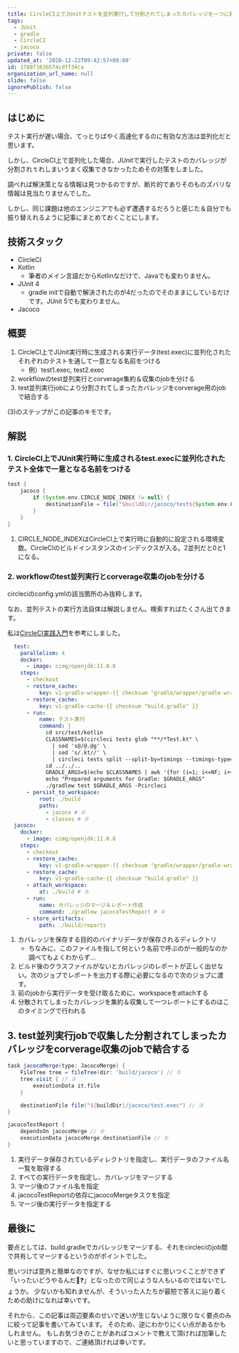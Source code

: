 ```yaml
---
title: CircleCI上でJUnitテストを並列実行して分割されてしまったカバレッジを一つに集約する方法
tags:
  - JUnit
  - gradle
  - CircleCI
  - jacoco
private: false
updated_at: '2020-12-22T09:42:57+09:00'
id: 1788f163b574cdff34ca
organization_url_name: null
slide: false
ignorePublish: false
---
```

## はじめに

テスト実行が遅い場合、てっとりばやく高速化するのに有効な方法は並列化だと思います。

しかし、CircleCI上で並列化した場合、JUnitで実行したテストのカバレッジが分割されｔれしまいうまく収集できなかったためその対策をしました。

調べれば解決策となる情報は見つかるのですが、断片的でありそのものズバリな情報は見当たりませんでした。

しかし、同じ課題は他のエンジニアでも必ず遭遇するだろうと感じた＆自分でも振り替えれるように記事にまとめておくことにします。


## 技術スタック
- CircleCI
- Kotlin
  - 筆者のメイン言語だからKotlinなだけで、Javaでも変わりません。
- JUnit 4
  - gradle initで自動で解決されたのが4だったのでそのままにしているだけです。JUnit 5でも変わりません。
- Jacoco

## 概要
1. CircleCI上でJUnit実行時に生成される実行データ(test.exec)に並列化されたそれぞれのテストを通して一意となる名前をつける
    - 例）test1.exec, test2.exec
2. workflowのtest並列実行とcorverage集約＆収集のjobを分ける
3. test並列実行jobにより分割されてしまったカバレッジをcorverage用のjobで結合する

(3)のステップがこの記事のキモです。

## 解説
### 1. CircleCI上でJUnit実行時に生成されるtest.execに並列化されたテスト全体で一意となる名前をつける
```groovy
test {
    jacoco {
        if (System.env.CIRCLE_NODE_INDEX != null) {
            destinationFile = file("$buildDir/jacoco/test${System.env.CIRCLE_NODE_INDEX}.exec") // ①
        }
    }
}
```

1. CIRCLE_NODE_INDEXはCircleCI上で実行時に自動的に設定される環境変数。CircleCIのビルドインスタンスのインデックスが入る。2並列だと0と1になる。

### 2. workflowのtest並列実行とcorverage収集のjobを分ける

circleciのconfig.ymlの該当箇所のみ抜粋します。

なお、並列テストの実行方法自体は解説しません。検索すればたくさん出てきます。

私は[CircleCI実践入門](https://gihyo.jp/book/2020/978-4-297-11411-4)を参考にしました。

```yml
  test:
    parallelism: 4
    docker:
      - image: cimg/openjdk:11.0.8
    steps:
      - checkout
      - restore_cache:
          key: v1-gradle-wrapper-{{ checksum "gradle/wrapper/gradle-wrapper.properties" }}
      - restore_cache:
          key: v1-gradle-cache-{{ checksum "build.gradle" }}
      - run:
          name: テスト実行
          command: |
            cd src/test/kotlin
            CLASSNAMES=$(circleci tests glob "**/*Test.kt" \
              | sed 's@/@.@g' \
              | sed 's/.kt//' \
              | circleci tests split --split-by=timings --timings-type=classname)
            cd ../../..
            GRADLE_ARGS=$(echo $CLASSNAMES | awk '{for (i=1; i<=NF; i++) print "--tests",$i}')
            echo "Prepared arguments for Gradle: $GRADLE_ARGS"
            ./gradlew test $GRADLE_ARGS -Pcircleci
      - persist_to_workspace:
          root: ./build
          paths:
            - jacoco # ①
            - classes # ②
  jacoco:
    docker:
      - image: cimg/openjdk:11.0.8
    steps:
      - checkout
      - restore_cache:
          key: v1-gradle-wrapper-{{ checksum "gradle/wrapper/gradle-wrapper.properties" }}
      - restore_cache:
          key: v1-gradle-cache-{{ checksum "build.gradle" }}
      - attach_workspace:
          at: ./build # ③
      - run:
          name: カバレッジのマージ＆レポート作成
          command: ./gradlew jacocoTestReport # ④
      - store_artifacts:
          path: ./build/reports
```

1. カバレッジを保存する目的のバイナリデータが保存されるディレクトリ
    - ちなみに、このファイルを指して何という名前で呼ぶのが一般的なのか調べてもよくわからず…
2. ビルド後のクラスファイルがないとカバレッジのレポートが正しく出せない。次のジョブでレポートを出力する際に必要になるので次のジョブに渡す。
3. 前のjobから実行データを受け取るために、workspaceをattachする
4. 分散されてしまったカバレッジを集約＆収集して一つレポートにするのはこのタイミングで行われる

## 3. test並列実行jobで収集した分割されてしまったカバレッジをcorverage収集のjobで結合する

```groovy
task jacocoMerge(type: JacocoMerge) {
    FileTree tree = fileTree(dir: 'build/jacoco') // ①
    tree.visit { // ②
        executionData it.file
    }

    destinationFile file("${buildDir}/jacoco/test.exec") // ③
}

jacocoTestReport {
    dependsOn jacocoMerge // ④
    executionData jacocoMerge.destinationFile // ⑤
}
```

1. 実行データ保存されているディレクトリを指定し、実行データのファイル名一覧を取得する
2. すべての実行データを指定し、カバレッジをマージする
3. マージ後のファイル名を指定
4. jacocoTestReportの依存にjacocoMergeタスクを指定
5. マージ後の実行データを指定する

## 最後に
要点としては、build.gradleでカバレッジをマージする、それをcircleciのjob間で共有してマージするというのがポイントでした。

思いつけば意外と簡単なのですが、なぜか私にはすぐに思いつくことができず「いったいどうやるんだ🤔❓」となったので同じような人もいるのではないでしょうか。
少ないかも知れませんが、そういった人たちが最短で答えに辿り着くための助けになれば幸いです。

それから、この記事は周辺要素のせいで迷いが生じないように限りなく要点のみに絞って記事を書いてみています。
そのため、逆にわかりにくい点があるかもしれません。
もしお気づきのことがあればコメントで教えて頂ければ加筆したいと思っていますので、ご連絡頂ければ幸いです。

